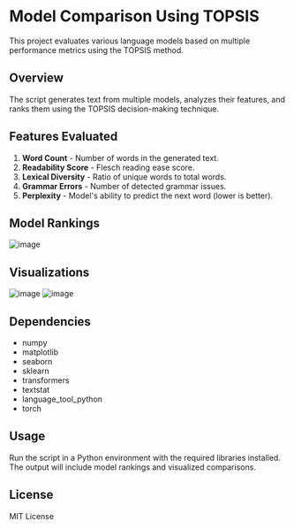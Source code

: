 # Model Comparison Using TOPSIS

This project evaluates various language models based on multiple performance metrics using the TOPSIS method.

## Overview
The script generates text from multiple models, analyzes their features, and ranks them using the TOPSIS decision-making technique.

## Features Evaluated
1. **Word Count** - Number of words in the generated text.
2. **Readability Score** - Flesch reading ease score.
3. **Lexical Diversity** - Ratio of unique words to total words.
4. **Grammar Errors** - Number of detected grammar issues.
5. **Perplexity** - Model's ability to predict the next word (lower is better).

## Model Rankings
![image](https://github.com/user-attachments/assets/bef24394-34e3-4536-81b5-09ac55e20879)


## Visualizations
![image](https://github.com/user-attachments/assets/1619a0f0-b447-4638-aca4-a5f4a8e9dbc3)
![image](https://github.com/user-attachments/assets/076e9fd6-4131-4cb5-804a-013c00c47378)


## Dependencies
- numpy
- matplotlib
- seaborn
- sklearn
- transformers
- textstat
- language_tool_python
- torch

## Usage
Run the script in a Python environment with the required libraries installed. The output will include model rankings and visualized comparisons.

## License
MIT License

